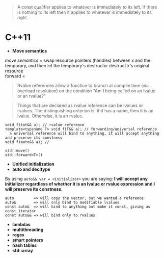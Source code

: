 > A const qualifier applies to whatever is immediately to its left. If there is nothing to its left then it applies to whatever is immediately to its right.

# C++11
- **Move semantics**

*move semantics* = swap resource pointers (handles) between x and the temporary, and then let the temporary's destructor destruct x's original resource  
forward = 

  > Rvalue references allow a function to branch at compile time (via overload resolution) on the condition "Am I being called on an lvalue or an rvalue?"
  
  > Things that are declared as rvalue reference can be lvalues or rvalues. The distinguishing criterion is: if it has a name, then it is an lvalue. Otherwise, it is an rvalue.

    void f(int&& a); // rvalue reference
    template<typename T> void f(T&& a); // forwarding/universal reference
      a universal reference will bind to anything, it will accept anything and preserve its constness
    void f(auto&& a); // 

    std::move()
    std::forward<T>()


- **Unified initialization**
- **auto and decltype**

By using `auto&& var = <initializer>` you are saying: **I will accept any initializer regardless of whether it is an lvalue or rvalue expression and I will preserve its constness**.

    auto         => will copy the vector, but we wanted a reference  
    auto&        => will only bind to modifiable lvalues  
    const auto&  => will bind to anything but make it const, giving us const_iterator  
    const auto&& => will bind only to rvalues  

- **lambdas**
- **multithreading**
- **regex**
- **smart pointers**
- **hash tables**
- **std::array**
